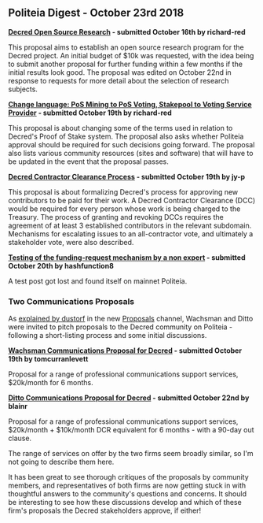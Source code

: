 ## Politeia Digest - October 23rd 2018

**[Decred Open Source Research](https://proposals.decred.org/proposals/c68bb790ba0843980bb9695de4628995e75e0d1f36c992951db49eca7b3b4bcd) - submitted October 16th by richard-red**

This proposal aims to establish an open source research program for the Decred project. An initial budget of $10k was requested, with the idea being to submit another proposal for further funding within a few months if the initial results look good. The proposal was edited on October 22nd in response to requests for more detail about the selection of research subjects.



**[Change language: PoS Mining to PoS Voting, Stakepool to Voting Service Provider](https://proposals.decred.org/proposals/522652954ea7998f3fca95b9c4ca8907820eb785877dcf7fba92307131818c75) - submitted October 19th by richard-red**

This proposal is about changing some of the terms used in relation to Decred's Proof of Stake system. The proposal also asks whether Politeia approval should be required for such decisions going forward. The proposal also lists various community resources (sites and software) that will have to be updated in the event that the proposal passes.



**[Decred Contractor Clearance Process](https://proposals.decred.org/proposals/fa38a3593d9a3f6cb2478a24c25114f5097c572f6dadf24c78bb521ed10992a4) - submitted October 19th by jy-p**

This proposal is about formalizing Decred's process for approving new contributors to be paid for their work. A Decred Contractor Clearance (DCC) would be required for every person whose work is being charged to the Treasury. The process of granting and revoking DCCs requires the agreement of at least 3 established contributors in the relevant subdomain. Mechanisms for escalating issues to an all-contractor vote, and ultimately a stakeholder vote, were also described.



**[Testing of the funding-request mechanism by a non expert](https://proposals.decred.org/proposals/3575a65bbc3616c939acf6edf801e1168485dc864efef910034268f695351b5d) - submitted October 20th by hashfunction8**

A test post got lost and found itself on mainnet Politeia.



### Two Communications Proposals

As [explained by dustorf](https://matrix.to/#/!MIGqWXfLFBwhipPKYL:decred.org/$154023798936000RPDxl:decred.org) in the new [Proposals](https://matrix.to/#/!MIGqWXfLFBwhipPKYL:decred.org) channel, Wachsman and Ditto were invited to pitch proposals to the Decred community on Politeia - following a short-listing process and some initial discussions.

**[Wachsman Communications Proposal for Decred](https://proposals.decred.org/proposals/bc8776180b5ea8f5d19e7d08e9fcc35f0d1e3d16974963e3e5ded65139e7b092) - submitted October 19th by tomcurranlevett**

Proposal for a range of professional communications support services, $20k/month for 6 months.

**[Ditto Communications Proposal for Decred](https://proposals.decred.org/proposals/27f87171d98b7923a1bd2bee6affed929fa2d2a6e178b5c80a9971a92a5c7f50) - submitted October 22nd by blainr**

Proposal for a range of professional communications support services, $20k/month + $10k/month DCR equivalent for 6 months - with a 90-day out clause.



The range of services on offer by the two firms seem broadly similar, so I'm not going to describe them here.

It has been great to see thorough critiques of the proposals by community members, and representatives of both firms are now getting stuck in with thoughtful answers to the community's questions and concerns.    It should be interesting to see how these discussions develop and which of these firm's proposals the Decred stakeholders approve, if either!